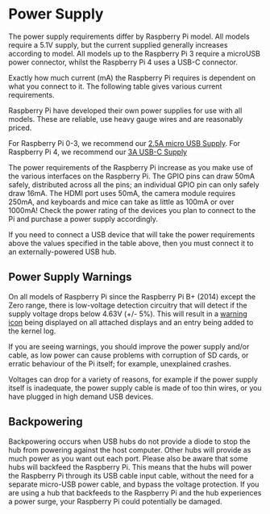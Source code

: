 # Power Supply
The power supply requirements differ by Raspberry Pi model. All models require a 5.1V supply, but the current supplied generally increases according to model. All models up to the Raspberry Pi 3 require a microUSB power connector, whilst the Raspberry Pi 4 uses a USB-C connector.

Exactly how much current (mA) the Raspberry Pi requires is dependent on what you connect to it. The following table gives various current requirements.


Raspberry Pi have developed their own power supplies for use with all models. These are reliable, use heavy gauge wires and are reasonably priced.

For Raspberry Pi 0-3, we recommend our [2.5A micro USB Supply](https://www.raspberrypi.org/products/raspberry-pi-universal-power-supply/). For Raspberry Pi 4, we recommend our [3A USB-C Supply](https://www.raspberrypi.org/products/type-c-power-supply/)

The power requirements of the Raspberry Pi increase as you make use of the various interfaces on the Raspberry Pi. The GPIO pins can draw 50mA safely, distributed across all the pins; an individual GPIO pin can only safely draw 16mA. The HDMI port uses 50mA, the camera module requires 250mA, and keyboards and mice can take as little as 100mA or over 1000mA! Check the power rating of the devices you plan to connect to the Pi and purchase a power supply accordingly.

If you need to connect a USB device that will take the power requirements above the values specified in the table above, then you must connect it to an externally-powered USB hub.

## Power Supply Warnings

On all models of Raspberry Pi since the Raspberry Pi B+ (2014) except the Zero range, there is low-voltage detection circuitry that will detect if the supply voltage drops below 4.63V (+/- 5%). This will result in a [warning icon](https://www.raspberrypi.org/documentation/configuration/warning-icons.md) being displayed on all attached displays and an entry being added to the kernel log.

If you are seeing warnings, you should improve the power supply and/or cable, as low power can cause problems with corruption of SD cards, or erratic behaviour of the Pi itself; for example, unexplained crashes.

Voltages can drop for a variety of reasons, for example if the power supply itself is inadequate, the power supply cable is made of too thin wires, or you have plugged in high demand USB devices.

## Backpowering

Backpowering occurs when USB hubs do not provide a diode to stop the hub from powering against the host computer. Other hubs will provide as much power as you want out each port. Please also be aware that some hubs will backfeed the Raspberry Pi. This means that the hubs will power the Raspberry Pi through its USB cable input cable, without the need for a separate micro-USB power cable, and bypass the voltage protection. If you are using a hub that backfeeds to the Raspberry Pi and the hub experiences a power surge, your Raspberry Pi could potentially be damaged.
<!--stackedit_data:
eyJoaXN0b3J5IjpbMTgxNjIxOTU0Ml19
-->